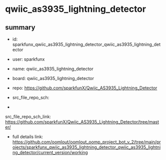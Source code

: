 # qwiic_as3935_lightning_detector
 
## summary 
* id: sparkfunx_qwiic_as3935_lightning_detector_qwiic_as3935_lightning_detector
* user: sparkfunx
* name: qwiic_as3935_lightning_detector
* board: qwiic_as3935_lightning_detector
* repo: https://github.com/sparkfunX/Qwiic_AS3935_Lightning_Detector



* src_file_repo_sch: 
*
 src_file_repo_sch_link: https://github.com/sparkfunX/Qwiic_AS3935_Lightning_Detector/tree/master/
* full details link: https://github.com/oomlout/oomlout_oomp_project_bot_v_2/tree/main/projects/sparkfunx_qwiic_as3935_lightning_detector_qwiic_as3935_lightning_detector/current_version/working  






